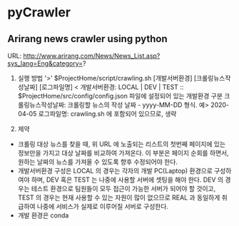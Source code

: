 # pyCrawler
Arirang news crawler using python
------------------------------------
URL: http://www.arirang.com/News/News_List.asp?sys_lang=Eng&category=?

1. 실행 방법
  '>' $ProjectHome/script/crawling.sh [개발서버환경] [크롤링뉴스작성날짜] [로그파일명] <
     개발서버환경: LOCAL | DEV | TEST  :: $ProjectHome/src/config/config.json 파일에 설정되어 있는 개발환경 구분
     크롤링뉴스작성날짜: 크롤링할 뉴스의 작성 날짜 - yyyy-MM-DD 형식. 예> 2020-04-05
     로그파일명: crawling.sh 에 포함되어 있으므로, 생략
     
2. 제약
  - 크롤링 대상 뉴스를 찾을 때, 위 URL 에 노출되는 리스트의 첫번째 페이지에 있는 정보만을 가지고 대상 날짜를 비교하여 가져온다. 이 부분은 페이지 순회를 하면서, 원하는 날짜의 뉴스를 가져올 수 있도록 향후 수정되어야 한다.
  - 개발서버환경 구성은 LOCAL 의 경우는 각자의 개발 PC(Laptop) 환경으로 구성하여야 하며, DEV 혹은 TEST 는 나중에 사용할 서버에 셋팅을 해야 한다. DEV 의 경우는 테스트 환경으로 팀원들이 모두 접근이 가능한 서버가 되어야 할 것이고, TEST 의 경우는 현재 사용할 수 있는 자원이 많이 없으므로 REAL 과 동일하게 취급하여 나중에 서비스가 실제로 이루어질 서버로 구성한다.
  - 개발 환경은 conda 
